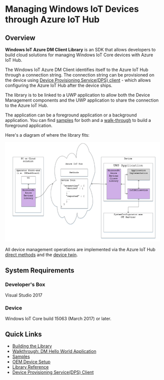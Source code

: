 # Managing Windows IoT Devices through Azure IoT Hub

## Overview

**Windows IoT Azure DM Client Library** is an SDK that allows developers to build cloud solutions for managing Windows IoT Core devices with Azure IoT Hub.

The Windows IoT Azure DM Client identifies itself to the Azure IoT Hub through a connection string. The connection string can be provisioned on the device using [Device Provisioning Service(DPS) client](<https://github.com/ms-iot/iot-azure-dps-client>) - which allows configuring the Azure IoT Hub after the device ships.

The library is to be linked to a UWP application to allow both the Device Management components and the UWP application to share the connection to the Azure IoT Hub.

The application can be a foreground application or a background application. You can find [samples](docs/samples.md) for both and a [walk-through](docs/dm-hello-world-overview.md) to build a foreground application.

Here's a diagram of where the library fits:

<img src="docs/dm-architecture-all.png"/>

All device management operations are implemented via the Azure IoT Hub [direct methods](<https://docs.microsoft.com/en-us/azure/iot-hub/iot-hub-devguide-direct-methods>) and the [device twin](<https://docs.microsoft.com/en-us/azure/iot-hub/iot-hub-devguide-device-twins>).

## System Requirements

### Developer's Box
Visual Studio 2017

### Device
Windows IoT Core build 15063 (March 2017) or later.

## Quick Links

- [Building the Library](docs/building-the-library.md)
- [Walkthrough: DM Hello World Application](docs/dm-hello-world-overview.md)
- [Samples](docs/samples.md)
- [OEM Device Setup](docs/oem-device-setup.md)
- [Library Reference](docs/library-reference.md)
- [Device Provisioning Service(DPS) Client](<https://github.com/ms-iot/iot-azure-dps-client>)
